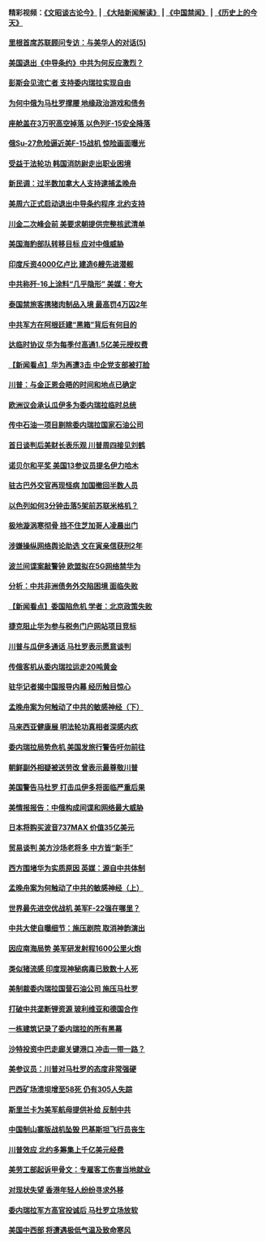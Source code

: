 #### 精彩视频：[《文昭谈古论今》](https://github.com/gfw-breaker/wenzhao) | [《大陆新闻解读》](https://github.com/gfw-breaker/ntdtv-comedy) | [《中国禁闻》](https://github.com/gfw-breaker/ntdtv-news) | [《历史上的今天》](https://github.com/gfw-breaker/today-in-history) 

#### [里根首席苏联顾问专访：与美华人的对话(5)](../pages/nsc418/n10968703.md?t=02022130) 

#### [美国退出《中导条约》中共为何反应激烈？](../pages/nsc418/n11020569.md?t=02022130) 

#### [彭斯会见流亡者 支持委内瑞拉实现自由](../pages/nsc418/n11020031.md?t=02022130) 

#### [为何中俄为马杜罗撑腰 地缘政治游戏和债务](../pages/nsc418/n11018692.md?t=02022130) 

#### [座舱盖在3万呎高空掉落 以色列F-15安全降落](../pages/nsc418/n11019864.md?t=02022130) 

#### [俄Su-27危险逼近美F-15战机 惊险画面曝光](../pages/nsc418/n11019743.md?t=02022130) 

#### [受益于法轮功 韩国消防尉走出职业困境](../pages/nsc418/n11017411.md?t=02022130) 

#### [新民调：过半数加拿大人支持逮捕孟晚舟](../pages/nsc418/n11018655.md?t=02022130) 

#### [美周六正式启动退出中导条约程序 北约支持](../pages/nsc418/n11018405.md?t=02022130) 

#### [川金二次峰会前 美要求朝提供完整核武清单](../pages/nsc418/n11017962.md?t=02022130) 

#### [美国海豹部队转移目标 应对中俄威胁](../pages/nsc418/n11017801.md?t=02022130) 

#### [印度斥资4000亿卢比 建造6艘先进潜舰](../pages/nsc418/n11017635.md?t=02022130) 

#### [中共称歼-16上涂料“几乎隐形” 美媒：夸大](../pages/nsc418/n11017535.md?t=02022130) 

#### [泰国禁旅客携猪肉制品入境 最高罚4万囚2年](../pages/nsc418/n11016939.md?t=02022130) 

#### [中共军方在阿根廷建“黑箱”背后有何目的](../pages/nsc418/n11016689.md?t=02022130) 

#### [达临时协议 华为每季付高通1.5亿美元授权费](../pages/nsc418/n11016503.md?t=02022130) 

#### [【新闻看点】华为再遭3击 中企党支部被打脸](../pages/nsc418/n11016110.md?t=02022130) 

#### [川普：与金正恩会晤的时间和地点已确定](../pages/nsc418/n11016340.md?t=02022130) 

#### [欧洲议会承认瓜伊多为委内瑞拉临时总统](../pages/nsc418/n11016267.md?t=02022130) 

#### [传中石油一项目剔除委内瑞拉国家石油公司](../pages/nsc418/n11015982.md?t=02022130) 

#### [首日谈判后美财长表乐观 川普周四接见刘鹤](../pages/nsc418/n11015436.md?t=02022130) 

#### [诺贝尔和平奖 美国13参议员提名伊力哈木](../pages/nsc418/n11014742.md?t=02022130) 

#### [驻古巴外交官再现怪病 加国撤回半数人员](../pages/nsc418/n11014810.md?t=02022130) 

#### [以色列如何3分钟击落5架前苏联米格机？](../pages/nsc418/n11014659.md?t=02022130) 

#### [极地漩涡寒彻骨 挡不住芝加哥人凌晨出门](../pages/nsc418/n11014521.md?t=02022130) 

#### [涉嫌操纵网络舆论助选 文在寅亲信获刑2年](../pages/nsc418/n11014174.md?t=02022130) 

#### [波兰间谍案敲警钟 欧盟拟在5G网络禁华为](../pages/nsc418/n11013814.md?t=02022130) 

#### [分析：中共非洲债务外交陷困境 面临失败](../pages/nsc418/n11013731.md?t=02022130) 

#### [【新闻看点】委国陷危机 学者：北京政策失败](../pages/nsc418/n11013287.md?t=02022130) 

#### [捷克阻止华为参与税务门户网站项目竞标](../pages/nsc418/n11013525.md?t=02022130) 

#### [川普与瓜伊多通话 马杜罗表示愿意谈判](../pages/nsc418/n11013353.md?t=02022130) 

#### [传俄客机从委内瑞拉运走20吨黄金](../pages/nsc418/n11013224.md?t=02022130) 

#### [驻华记者揭中国报导内幕 经历触目惊心](../pages/nsc418/n11013118.md?t=02022130) 

#### [孟晚舟案为何触动了中共的敏感神经（下）](../pages/nsc418/n11008903.md?t=02022130) 

#### [马来西亚健康展 明法轮功真相者深感内疚](../pages/nsc418/n11010949.md?t=02022130) 

#### [委内瑞拉局势危机 美国发旅行警告吁勿前往](../pages/nsc418/n11012593.md?t=02022130) 

#### [朝鲜副外相疑被送劳改 曾表示最尊敬川普](../pages/nsc418/n11011872.md?t=02022130) 

#### [美国警告马杜罗 打击瓜伊多将面临严重后果](../pages/nsc418/n11011422.md?t=02022130) 

#### [美情报报告：中俄构成间谍和网络最大威胁](../pages/nsc418/n11011346.md?t=02022130) 

#### [日本将购买波音737MAX 价值35亿美元](../pages/nsc418/n11011238.md?t=02022130) 

#### [贸易谈判 美方沙场老将多 中方皆“新手”](../pages/nsc418/n11010973.md?t=02022130) 

#### [西方围堵华为实质原因 英媒：源自中共体制](../pages/nsc418/n11010190.md?t=02022130) 

#### [孟晚舟案为何触动了中共的敏感神经（上）](../pages/nsc418/n11008466.md?t=02022130) 

#### [世界最先进空优战机 美军F-22强在哪里？](../pages/nsc418/n11010323.md?t=02022130) 

#### [中共大使自曝细节：施压剧院 取消神韵演出](../pages/nsc418/n11008988.md?t=02022130) 

#### [因应南海局势 美军研发射程1600公里火炮](../pages/nsc418/n11010046.md?t=02022130) 

#### [类似猪流感 印度现神秘病毒已致数十人死](../pages/nsc418/n11009797.md?t=02022130) 

#### [美制裁委内瑞拉国营石油公司 施压马杜罗](../pages/nsc418/n11009006.md?t=02022130) 

#### [打破中共垄断锂资源 玻利维亚和德国合作](../pages/nsc418/n11008598.md?t=02022130) 

#### [一栋建筑记录了委内瑞拉的所有黑幕](../pages/nsc418/n11008614.md?t=02022130) 

#### [沙特投资中巴走廊关键港口 冲击一带一路？](../pages/nsc418/n11008620.md?t=02022130) 

#### [美参议员：川普对马杜罗的态度非常强硬](../pages/nsc418/n11008349.md?t=02022130) 

#### [巴西矿场溃坝增至58死 仍有305人失踪](../pages/nsc418/n11007445.md?t=02022130) 

#### [斯里兰卡为美军航母提供补给 反制中共](../pages/nsc418/n11007567.md?t=02022130) 

#### [中国制山寨版战机坠毁 巴基斯坦飞行员丧生](../pages/nsc418/n11007213.md?t=02022130) 

#### [川普效应 北约多筹集上千亿美元经费](../pages/nsc418/n11006307.md?t=02022130) 

#### [美劳工部起诉甲骨文：专雇客工伤害当地就业](../pages/nsc418/n11006396.md?t=02022130) 

#### [对现状失望 香港年轻人纷纷寻求外移](../pages/nsc418/n11006310.md?t=02022130) 

#### [委内瑞拉军方高官投诚后 马杜罗立场放软](../pages/nsc418/n11006068.md?t=02022130) 

#### [美国中西部 将遭遇极低气温及致命寒风](../pages/nsc418/n11006119.md?t=02022130) 

